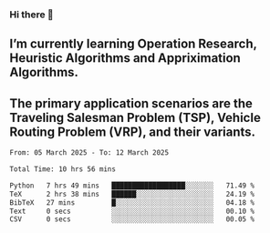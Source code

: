 ### Hi there 👋
## I’m currently learning Operation Research, Heuristic Algorithms and Appriximation Algorithms.
## The primary application scenarios are the Traveling Salesman Problem (TSP), Vehicle Routing Problem (VRP), and their variants.
<!--START_SECTION:waka-->

```txt
From: 05 March 2025 - To: 12 March 2025

Total Time: 10 hrs 56 mins

Python   7 hrs 49 mins   ██████████████████░░░░░░░   71.49 %
TeX      2 hrs 38 mins   ██████░░░░░░░░░░░░░░░░░░░   24.19 %
BibTeX   27 mins         █░░░░░░░░░░░░░░░░░░░░░░░░   04.18 %
Text     0 secs          ░░░░░░░░░░░░░░░░░░░░░░░░░   00.10 %
CSV      0 secs          ░░░░░░░░░░░░░░░░░░░░░░░░░   00.05 %
```

<!--END_SECTION:waka-->
<!--
**Bookervsky/Bookervsky** is a ✨ _special_ ✨ repository because its `README.md` (this file) appears on your GitHub profile.

Here are some ideas to get you started:

- 🔭 I’m currently working on ...
- 🌱 I’m currently learning ...
- 👯 I’m looking to collaborate on ...
- 🤔 I’m looking for help with ...
- 💬 Ask me about ...
- 📫 How to reach me: ...
- 😄 Pronouns: ...
- ⚡ Fun fact: ...
-->
